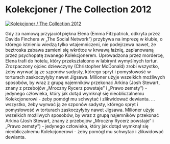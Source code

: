 Kolekcjoner / The Collection 2012 
=============
[![Kolekcjoner / The Collection 2012 ](http://vidos.pl/images/player.gif)](http://vidos.pl/kolekcjoner-the-collection-2012)

 Gdy za namową przyjaciół piękna Elena (Emma Fitzpatrick, odkryta przez Davida Finchera w „The Social Network”) przybywa na imprezę w klubie, o którego istnieniu wiedzą tylko wtajemniczeni, nie podejrzewa nawet, że beztroska zabawa zamieni się wkrótce w krwawą łaźnię, zaplanowaną przez psychopatę zwanego Kolekcjonerem. Uprowadzona przez mordercę, Elena trafi do hotelu, który przekształcono w labirynt wymyślnych tortur. Zrozpaczony ojciec dziewczyny (Christopher McDonald) zrobi wszystko, żeby wyrwać ją ze szponów sadysty, którego spryt i pomysłowość w torturach zaskoczyłyby nawet Jigsawa. Milioner użyje wszelkich możliwych sposobów, by wraz z grupą najemników przekonać Arkina (Josh Stewart, znany z przebojów „Mroczny Rycerz powstaje” i „Prawo zemsty”) - jedynego człowieka, który jak dotąd wymknął się nieobliczalnemu Kolekcjonerowi - żeby pomógł mu schwytać i zlikwidować dewianta.  ... wszystko, żeby wyrwać ją ze szponów sadysty, którego spryt i pomysłowość w torturach zaskoczyłyby nawet Jigsawa. Milioner użyje wszelkich możliwych sposobów, by wraz z grupą najemników przekonać Arkina (Josh Stewart, znany z przebojów „Mroczny Rycerz powstaje” i „Prawo zemsty”) - jedynego człowieka, który jak dotąd wymknął się nieobliczalnemu Kolekcjonerowi - żeby pomógł mu schwytać i zlikwidować dewianta.

